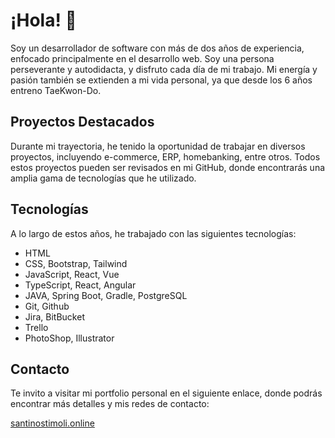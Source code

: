 # ¡Hola! 👋

Soy un desarrollador de software con más de dos años de experiencia, enfocado principalmente en el desarrollo web. Soy una persona perseverante y autodidacta, y disfruto cada día de mi trabajo. Mi energía y pasión también se extienden a mi vida personal, ya que desde los 6 años entreno TaeKwon-Do.

## Proyectos Destacados

Durante mi trayectoria, he tenido la oportunidad de trabajar en diversos proyectos, incluyendo e-commerce, ERP, homebanking, entre otros. Todos estos proyectos pueden ser revisados en mi GitHub, donde encontrarás una amplia gama de tecnologías que he utilizado.

## Tecnologías

A lo largo de estos años, he trabajado con las siguientes tecnologías:

- HTML
- CSS, Bootstrap, Tailwind
- JavaScript, React, Vue
- TypeScript, React, Angular
- JAVA, Spring Boot, Gradle, PostgreSQL
- Git, Github
- Jira, BitBucket
- Trello
- PhotoShop, Illustrator

## Contacto

Te invito a visitar mi portfolio personal en el siguiente enlace, donde podrás encontrar más detalles y mis redes de contacto:

[santinostimoli.online](https://santinostimoli.online)
